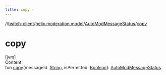 ```yaml
---
title: copy -
---
```

//[twitch-client](../../index.md)/[helix.moderation.model](../index.md)/[AutoModMessageStatus](index.md)/[copy](copy.md)



# copy  
[jvm]  
Content  
fun [copy](copy.md)(messageId: [String](https://kotlinlang.org/api/latest/jvm/stdlib/kotlin/-string/index.html), isPermitted: [Boolean](https://kotlinlang.org/api/latest/jvm/stdlib/kotlin/-boolean/index.html)): [AutoModMessageStatus](index.md)  



